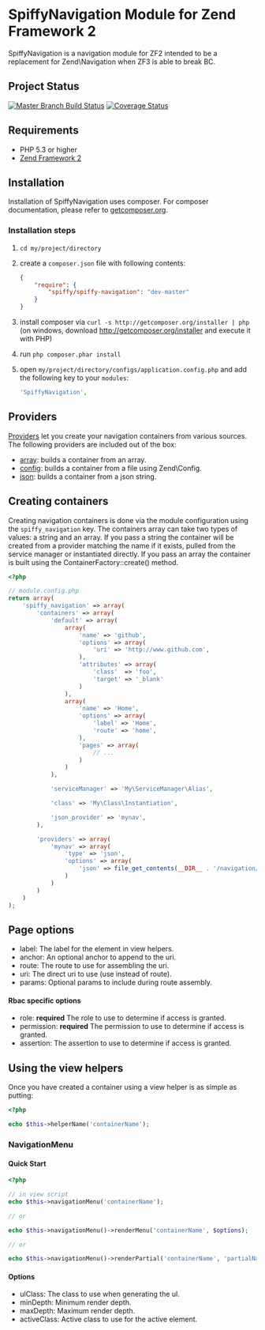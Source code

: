 # SpiffyNavigation Module for Zend Framework 2

SpiffyNavigation is a navigation module for ZF2 intended to be a replacement for Zend\Navigation when ZF3 is able to break BC.

## Project Status
[![Master Branch Build Status](https://secure.travis-ci.org/spiffyjr/spiffy-navigation.png?branch=master)](http://travis-ci.org/spiffyjr/spiffy-navigation)
[![Coverage Status](https://coveralls.io/repos/spiffyjr/spiffy-navigation/badge.png?branch=master)](https://coveralls.io/r/spiffyjr/spiffy-navigation?branch=master)


## Requirements
 - PHP 5.3 or higher
 - [Zend Framework 2](http://www.github.com/zendframework/zf2)

## Installation

Installation of SpiffyNavigation uses composer. For composer documentation, please refer to
[getcomposer.org](http://getcomposer.org/).

### Installation steps

  1. `cd my/project/directory`
  2. create a `composer.json` file with following contents:

     ```json
     {
         "require": {
             "spiffy/spiffy-navigation": "dev-master"
         }
     }
     ```
  3. install composer via `curl -s http://getcomposer.org/installer | php` (on windows, download
     http://getcomposer.org/installer and execute it with PHP)
  4. run `php composer.phar install`
  5. open `my/project/directory/configs/application.config.php` and add the following key to your `modules`:

     ```php
     'SpiffyNavigation',
     ```

## Providers

[Providers](https://github.com/spiffyjr/spiffy-navigation/tree/feature/providers/src/SpiffyNavigation/Provider) let you
create your navigation containers from various sources. The following providers are included out of the box:

  * [array](https://github.com/spiffyjr/spiffy-navigation/blob/feature/providers/src/SpiffyNavigation/Provider/ArrayProvider.php): builds a container from an array.
  * [config](https://github.com/spiffyjr/spiffy-navigation/blob/feature/providers/src/SpiffyNavigation/Provider/ConfigProvider.php):  builds a container from a file using Zend\Config.
  * [json](https://github.com/spiffyjr/spiffy-navigation/blob/feature/providers/src/SpiffyNavigation/Provider/JsonProvider.php):  builds a container from a json string.

## Creating containers

Creating navigation containers is done via the module configuration using the `spiffy_navigation` key. The containers
array can take two types of values: a string and an array. If you pass a string the container will be created from a
provider matching the name if it exists, pulled from the service manager or instantiated directly. If you pass an array
the container is built using the ContainerFactory::create() method.

```php
<?php

// module.config.php
return array(
    'spiffy_navigation' => array(
        'containers' => array(
            'default' => array(
                array(
                    'name' => 'github',
                    'options' => array(
                        'uri' => 'http://www.github.com',
                    ),
                    'attributes' => array(
                        'class'  => 'foo',
                        'target' => '_blank'
                    )
                ),
                array(
                    'name' => 'Home',
                    'options' => array(
                        'label' => 'Home',
                        'route' => 'home',
                    ),
                    'pages' => array(
                        // ...
                    )
                )
            ),

            'serviceManager' => 'My\ServiceManager\Alias',

            'class' => 'My\Class\Instantiation',

            'json_provider' => 'mynav',
        ),

        'providers' => array(
            'mynav' => array(
                'type' => 'json',
                'options' => array(
                    'json' => file_get_contents(__DIR__ . '/navigation/mynav.json')
                )
            )
        )
    )
);
```

## Page options

* label: The label for the element in view helpers.
* anchor: An optional anchor to append to the uri.
* route: The route to use for assembling the uri.
* uri: The direct uri to use (use instead of route).
* params: Optional params to include during route assembly.

#### Rbac specific options

* role: **required** The role to use to determine if access is granted.
* permission: **required** The permission to use to determine if access is granted.
* assertion: The assertion to use to determine if access is granted.

## Using the view helpers

Once you have created a container using a view helper is as simple as putting:

```php
<?php

echo $this->helperName('containerName');
```

### NavigationMenu

#### Quick Start
```php
<?php

// in view script
echo $this->navigationMenu('containerName');

// or

echo $this->navigationMenu()->renderMenu('containerName', $options);

// or

echo $this->navigationMenu()->renderPartial('containerName', 'partialName');
```

#### Options

* ulClass: The class to use when generating the ul.
* minDepth: Minimum render depth.
* maxDepth: Maximum render depth.
* activeClass: Active class to use for the active element.
